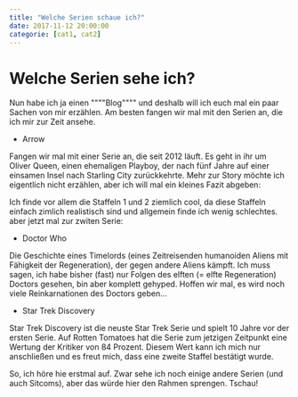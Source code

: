 ```yaml
---
title: "Welche Serien schaue ich?"
date: 2017-11-12 20:00:00
categorie: [cat1, cat2]
---
```


# Welche Serien sehe ich?

Nun habe ich ja einen """"Blog"""" und deshalb will ich euch mal ein paar Sachen von mir erzählen.
Am besten fangen wir mal mit den Serien an, die ich mir zur Zeit ansehe.

* Arrow

Fangen wir mal mit einer Serie an, die seit 2012 läuft.
Es geht in ihr um Oliver Queen, einen ehemaligen Playboy, der nach fünf Jahre auf einer einsamen Insel nach Starling City zurückkehrte. 
Mehr zur Story möchte ich eigentlich nicht erzählen, aber ich will mal ein kleines Fazit abgeben:

Ich finde vor allem die Staffeln 1 und 2 ziemlich cool, da diese Staffeln einfach zimlich realistisch sind und allgemein finde ich wenig schlechtes.
aber jetzt mal zur zwiten Serie:

* Doctor Who

Die Geschichte eines Timelords (eines Zeitreisenden humanoiden Aliens mit Fähigkeit der Regeneration), der gegen andere Aliens kämpft. 
Ich muss sagen, ich habe bisher (fast) nur Folgen des elften (= elfte Regeneration) Doctors gesehen, bin aber komplett gehyped. 
Hoffen wir mal, es wird noch viele Reinkarnationen des Doctors geben...

* Star Trek Discovery

Star Trek Discovery ist die neuste Star Trek Serie und spielt 10 Jahre vor der ersten Serie.
Auf Rotten Tomatoes hat die Serie zum jetzigen Zeitpunkt eine Wertung der Kritiker von 84 Prozent.
Diesem Wert kann ich mich nur anschließen und es freut mich, dass eine zweite Staffel bestätigt wurde.

So, ich höre hie erstmal auf. Zwar sehe ich noch einige andere Serien (und auch Sitcoms), aber das würde hier den Rahmen sprengen.
Tschau!
